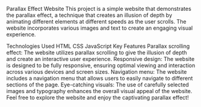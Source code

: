 Parallax Effect Website
This project is a simple website that demonstrates the parallax effect, a technique that creates an illusion of depth by animating different elements at different speeds as the user scrolls. The website incorporates various images and text to create an engaging visual experience.

Technologies Used
HTML
CSS
JavaScript
Key Features
Parallax scrolling effect: The website utilizes parallax scrolling to give the illusion of depth and create an interactive user experience.
Responsive design: The website is designed to be fully responsive, ensuring optimal viewing and interaction across various devices and screen sizes.
Navigation menu: The website includes a navigation menu that allows users to easily navigate to different sections of the page.
Eye-catching visuals: The use of carefully selected images and typography enhances the overall visual appeal of the website.
Feel free to explore the website and enjoy the captivating parallax effect!
